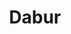---
facebook: https://facebook.com/DaburIndia
linkedin: https://linkedin.com/company/7203
logohandle: dabur
sort: dabur
title: Dabur
twitter: https://x.com/DaburIndia
website: https://www.dabur.com/
youtube: https://youtube.com/user/DaburIndiaLtd
---